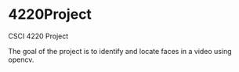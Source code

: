 # 4220Project

CSCI 4220 Project

The goal of the project is to identify and locate faces in a video using opencv.
